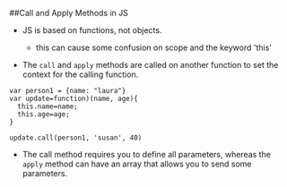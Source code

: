 ##Call and Apply Methods in JS

* JS is based on functions, not objects. 
  * this can cause some confusion on scope and the keyword 'this'

* The `call` and `apply` methods are called on another function to set the context for the calling function.

``` 
var person1 = {name: "laura"}
var update=function)(name, age){  
  this.name=name;  
  this.age=age;  
}  

update.call(person1, 'susan', 40)  
```

* The call method requires you to define all parameters, whereas the `apply` method can have an array that allows you to send some parameters. 




